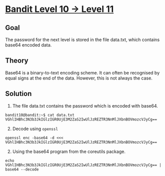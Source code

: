 # [Bandit Level 10 → Level 11](https://overthewire.org/wargames/bandit/bandit11.html)

## Goal
The password for the next level is stored in the file data.txt, which contains base64 encoded data.

## Theory
Base64 is a binary-to-text encoding scheme. It can often be recognised by equal signs at the end of the data. However, this is not always the case.

## Solution
1. The file data.txt contains the password which is encoded with base64.
```
bandit10@bandit:~$ cat data.txt
VGhlIHBhc3N3b3JkIGlzIGR0UjE3M2ZaS2IwUlJzREZTR3NnMlJXbnBOVmozcVJyCg==
```
2. Decode using `openssl`
```
openssl enc -base64 -d <<< VGhlIHBhc3N3b3JkIGlzIGR0UjE3M2ZaS2IwUlJzREZTR3NnMlJXbnBOVmozcVJyCg==
```
2. Using the base64 program from the coreutils package.
```
echo VGhlIHBhc3N3b3JkIGlzIGR0UjE3M2ZaS2IwUlJzREZTR3NnMlJXbnBOVmozcVJyCg== | base64 --decode
```
